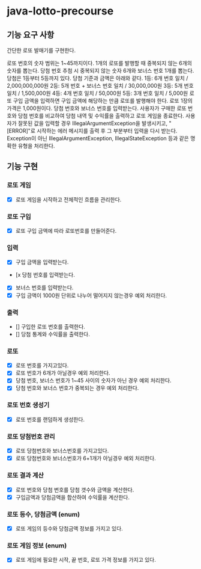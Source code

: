 # java-lotto-precourse
## 기능 요구 사항
간단한 로또 발매기를 구현한다.

로또 번호의 숫자 범위는 1~45까지이다.
1개의 로또를 발행할 때 중복되지 않는 6개의 숫자를 뽑는다.
당첨 번호 추첨 시 중복되지 않는 숫자 6개와 보너스 번호 1개를 뽑는다.
당첨은 1등부터 5등까지 있다. 당첨 기준과 금액은 아래와 같다.
1등: 6개 번호 일치 / 2,000,000,000원
2등: 5개 번호 + 보너스 번호 일치 / 30,000,000원
3등: 5개 번호 일치 / 1,500,000원
4등: 4개 번호 일치 / 50,000원
5등: 3개 번호 일치 / 5,000원
로또 구입 금액을 입력하면 구입 금액에 해당하는 만큼 로또를 발행해야 한다.
로또 1장의 가격은 1,000원이다.
당첨 번호와 보너스 번호를 입력받는다.
사용자가 구매한 로또 번호와 당첨 번호를 비교하여 당첨 내역 및 수익률을 출력하고 로또 게임을 종료한다.
사용자가 잘못된 값을 입력할 경우 IllegalArgumentException을 발생시키고, "[ERROR]"로 시작하는 에러 메시지를 출력 후 그 부분부터 입력을 다시 받는다.
Exception이 아닌 IllegalArgumentException, IllegalStateException 등과 같은 명확한 유형을 처리한다.

## 기능 구현
### 로또 게임
- [x] 로또 게임을 시작하고 전체적인 흐름을 관리한다.
### 로또 구입
- [x] 로또 구입 금액에 따라 로또번호를 만들어준다.
### 입력
- [x] 구입 금액을 입력받는다.
- [x 당첨 번호를 입력받는다.
- [x] 보너스 번호를 입력받는다.
- [x] 구입 금액이 1000원 단위로 나누어 떨어지지 않는경우 예외 처리한다.
### 출력
- [] 구입한 로또 번호를 출력한다.
- [] 당첨 통계와 수익률을 출력한다.
### 로또
- [x] 로또 번호를 가지고있다.
- [x] 로또 번호가 6개가 아닐경우 예외 처리한다.
- [x] 당첨 번호, 보너스 번호가 1~45 사이의 숫자가 아닌 경우 예외 처리한다.
- [x] 당첨 번호와 보너스 번호가 중복되는 경우 예외 처리한다.
### 로또 번호 생성기
- [x] 로또 번호를 랜덤하게 생성한다.
### 로또 당첨번호 관리
- [x] 로또 당첨번호와 보너스번호를 가지고있다.
- [x] 로또 당첨번호와 보너스번호가 6+1개가 아닐경우 예외 처리한다.
### 로또 결과 계산
- [x] 로또 번호와 당첨 번호를 당첨 갯수와 금액을 계산한다.
- [x] 구입금액과 당첨금액을 합산하여 수익률을 계산한다.
### 로또 등수, 당첨금액 (enum)
- [x] 로또 게임의 등수와 당첨금액 정보를 가지고 있다.
### 로또 게임 정보 (enum)
- [x] 로또 게임에 필요한 시작, 끝 번호, 로또 가격 정보를 가지고 있다.